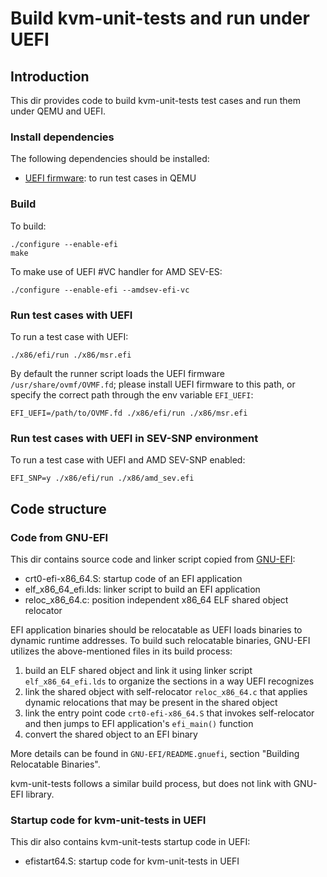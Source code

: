 # Build kvm-unit-tests and run under UEFI

## Introduction

This dir provides code to build kvm-unit-tests test cases and run them under
QEMU and UEFI.

### Install dependencies

The following dependencies should be installed:

- [UEFI firmware](https://github.com/tianocore/edk2): to run test cases in QEMU

### Build

To build:

    ./configure --enable-efi
    make

To make use of UEFI #VC handler for AMD SEV-ES:

    ./configure --enable-efi --amdsev-efi-vc

### Run test cases with UEFI

To run a test case with UEFI:

    ./x86/efi/run ./x86/msr.efi

By default the runner script loads the UEFI firmware `/usr/share/ovmf/OVMF.fd`;
please install UEFI firmware to this path, or specify the correct path through
the env variable `EFI_UEFI`:

    EFI_UEFI=/path/to/OVMF.fd ./x86/efi/run ./x86/msr.efi

### Run test cases with UEFI in SEV-SNP environment

To run a test case with UEFI and AMD SEV-SNP enabled:

    EFI_SNP=y ./x86/efi/run ./x86/amd_sev.efi

## Code structure

### Code from GNU-EFI

This dir contains source code and linker script copied from
[GNU-EFI](https://sourceforge.net/projects/gnu-efi/):
   - crt0-efi-x86_64.S: startup code of an EFI application
   - elf_x86_64_efi.lds: linker script to build an EFI application
   - reloc_x86_64.c: position independent x86_64 ELF shared object relocator

EFI application binaries should be relocatable as UEFI loads binaries to dynamic
runtime addresses. To build such relocatable binaries, GNU-EFI utilizes the
above-mentioned files in its build process:

   1. build an ELF shared object and link it using linker script
      `elf_x86_64_efi.lds` to organize the sections in a way UEFI recognizes
   2. link the shared object with self-relocator `reloc_x86_64.c` that applies
      dynamic relocations that may be present in the shared object
   3. link the entry point code `crt0-efi-x86_64.S` that invokes self-relocator
      and then jumps to EFI application's `efi_main()` function
   4. convert the shared object to an EFI binary

More details can be found in `GNU-EFI/README.gnuefi`, section "Building
Relocatable Binaries".

kvm-unit-tests follows a similar build process, but does not link with GNU-EFI
library.
### Startup code for kvm-unit-tests in UEFI

This dir also contains kvm-unit-tests startup code in UEFI:
   - efistart64.S: startup code for kvm-unit-tests in UEFI
